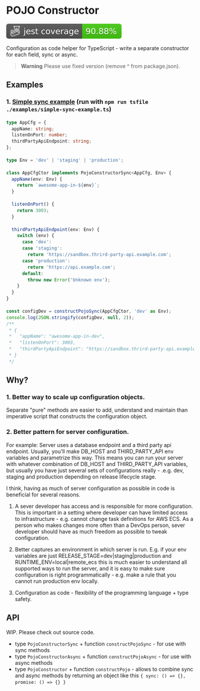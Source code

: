 # POJO Constructor

![Jest coverage](./badges/coverage-jest%20coverage.svg)

Configuration as code helper for TypeScript - write a separate constructor for each field, sync or async.

> **Warning**
> Please use fixed version (remove ^ from package.json).

## Examples

### 1. [Simple sync example](./examples/simple-sync-example.ts) (run with `npm run tsfile ./examples/simple-sync-example.ts`)

```ts
type AppCfg = {
  appName: string;
  listenOnPort: number;
  thirdPartyApiEndpoint: string;
};

type Env = 'dev' | 'staging' | 'production';

class AppCfgCtor implements PojoConstructorSync<AppCfg, Env> {
  appName(env: Env) {
    return `awesome-app-in-${env}`;
  }

  listenOnPort() {
    return 3003;
  }

  thirdPartyApiEndpoint(env: Env) {
    switch (env) {
      case 'dev':
      case 'staging':
        return 'https://sandbox.thrird-party-api.example.com';
      case 'production':
        return 'https://api.example.com';
      default:
        throw new Error('Unknown env');
    }
  }
}

const configDev = constructPojoSync(AppCfgCtor, 'dev' as Env);
console.log(JSON.stringify(configDev, null, 2));
/**
 * {
 *   "appName": "awesome-app-in-dev",
 *   "listenOnPort": 3003,
 *   "thirdPartyApiEndpoint": "https://sandbox.thrird-party-api.example.com"
 * }
 */
```

## Why?

### 1. Better way to scale up configuration objects.

Separate "pure" methods are easier to add, understand and
maintain than imperative script that constructs the configuration object.

### 2. Better pattern for server configuration.

For example: Server uses a database endpoint and a third party api endpoint. Usually, you'll make DB_HOST and
THIRD_PARTY_API env variables and parametrize this way. This means you can run your server with whatever combination
of DB_HOST and THIRD_PARTY_API variables, but usually you have just several sets of configurations really - .e.g. dev,
staging and production depending on release lifecycle stage.

I think, having as much of server configuration as possible in code is beneficial for several reasons.

1. A sever developer has access and is responsible for more configuration. This is important in a
   setting where developer can have limited access to infrastructure - e.g. cannot change task definitions for AWS ECS.
   As a person who makes changes more often than a DevOps person, sever developer should have as much freedom as
   possible to tweak configuration.

2. Better captures an environment in which server is run. E.g. if your env variables are just
   RELEASE_STAGE=dev|staging|production and RUNTIME_ENV=local|remote_ecs this is much easier to understand all supported
   ways to run the server, and it is easy to make sure configuration is right programmatically - e.g. make a rule that
   you cannot run production env locally.

3. Configuration as code - flexibility of the programming language + type safety.

## API

WIP. Please check out source code.

- type `PojoConstructorSync` + function `constructPojoSync` - for use with sync methods
- type `PojoConstructorAsync` + function  `constructPojoAsync` - for use with async methods
- type `PojoConstructor` + function `constructPojo` - allows to combine sync and async methods by returning an object
  like this `{ sync: () => {}, promise: () => {} }`


